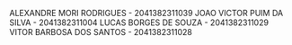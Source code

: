 ALEXANDRE MORI RODRIGUES - 2041382311039
JOAO VICTOR PUIM DA SILVA - 2041382311004
LUCAS BORGES DE SOUZA - 2041382311029
VITOR BARBOSA DOS SANTOS - 2041382311028